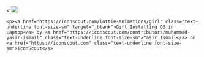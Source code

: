 <!DOCTYPE html>
<html>
  <body>
    <
    <img src="https://github.com/user-attachments/assets/776a72f7-8d3d-4e1c-9a61-be9a4a63f6bf">

    <p><a href="https://iconscout.com/lottie-animations/girl" class="text-underline font-size-sm" target="_blank">Girl Installing OS in Laptop</a> by <a href="https://iconscout.com/contributors/muhammad-yasir-ismail" class="text-underline font-size-sm">Yasir Ismail</a> on <a href="https://iconscout.com" class="text-underline font-size-sm">IconScout</a>




  </body>
</html>
